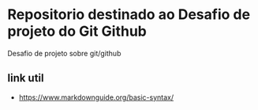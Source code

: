 # Repositorio destinado ao Desafio de projeto do Git Github
Desafio de projeto sobre git/github 

## link util
- https://www.markdownguide.org/basic-syntax/
